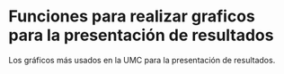 # Funciones para realizar graficos para la presentación de resultados
Los gráficos más usados en la UMC para la presentación de resultados.

